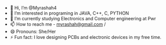 - 👋 Hi, I’m @Myrashah4
- 👀 I’m interested in programing in JAVA, C++, C, PYTHON 
- 🌱 I’m currently studying Electronics and Computer engineering at Pwr
- 📫 How to reach me - myrashah@gmail.com / 
- 😄 Pronouns: She/Her
- ⚡ Fun fact: I love designing PCBs and electronic devices in my free time.

<!---
Myrashah4/Myrashah4 is a ✨ special ✨ repository because its `README.md` (this file) appears on your GitHub profile.
You can click the Preview link to take a look at your changes.
--->
